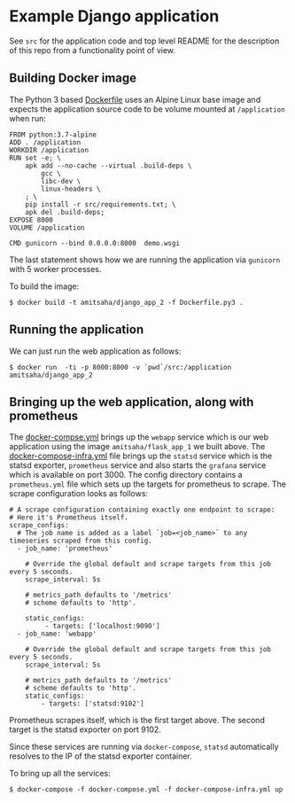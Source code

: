 # Example Django application

See `src` for the application code and top level README for the description of this repo from a functionality
point of view.


## Building Docker image

The Python 3 based [Dockerfile](Dockerfile.py3) uses an Alpine Linux base image
and expects the application source code to be volume mounted at `/application`
when run:

```
FROM python:3.7-alpine
ADD . /application
WORKDIR /application
RUN set -e; \
	apk add --no-cache --virtual .build-deps \
		gcc \
		libc-dev \
		linux-headers \
	; \
	pip install -r src/requirements.txt; \
	apk del .build-deps;
EXPOSE 8000
VOLUME /application

CMD gunicorn --bind 0.0.0.0:8000  demo.wsgi
```

The last statement shows how we are running the application via `gunicorn` with 5
worker processes.

To build the image:

```
$ docker build -t amitsaha/django_app_2 -f Dockerfile.py3 .
```

## Running the application

We can just run the web application as follows:

```
$ docker run  -ti -p 8000:8000 -v `pwd`/src:/application amitsaha/django_app_2
```

## Bringing up the web application, along with prometheus

The [docker-compse.yml](docker-compose.yml) brings up the `webapp` service which is our web application
using the image `amitsaha/flask_app_1` we built above. The [docker-compose-infra.yml](docker-compose-infra.yml)
file brings up the `statsd` service which is the statsd exporter, `prometheus` service and also starts the `grafana` service which
is available on port 3000. The config directory contains a `prometheus.yml` file
which sets up the targets for prometheus to scrape. The scrape configuration 
looks as follows:

```
# A scrape configuration containing exactly one endpoint to scrape:
# Here it's Prometheus itself.
scrape_configs:
  # The job name is added as a label `job=<job_name>` to any timeseries scraped from this config.
  - job_name: 'prometheus'

    # Override the global default and scrape targets from this job every 5 seconds.
    scrape_interval: 5s

    # metrics_path defaults to '/metrics'
    # scheme defaults to 'http'.

    static_configs:
         - targets: ['localhost:9090']
  - job_name: 'webapp'

    # Override the global default and scrape targets from this job every 5 seconds.
    scrape_interval: 5s

    # metrics_path defaults to '/metrics'
    # scheme defaults to 'http'.
    static_configs:
        - targets: ['statsd:9102']

```

Prometheus scrapes itself, which is the first target above. The second target
is the statsd exporter on port 9102.

Since these services are running via `docker-compose`, `statsd` automatically resolves to the IP of the statsd exporter container.

To bring up all the services:

```
$ docker-compose -f docker-compose.yml -f docker-compose-infra.yml up
```

